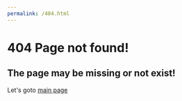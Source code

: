 ```yaml
---
permalink: /404.html
---
```


# 404 Page not found!
## The page may be missing or not exist!
Let's goto [main page](Ginkgo51253.github.io)

